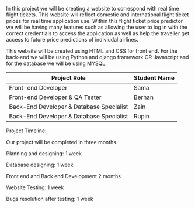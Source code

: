 In this project we will be creating a website to correspond with real time flight tickets. This website will reflect domestic and international flight ticket prices  for real time application use. Within this flight ticket price predictor we will be having many features such as allowing the user to log in with the correct credentials to access the application as well as help the traveller get access to future price predictions of indiviudal airlines.

This website will be created using HTML and CSS for front end. For the back-end we will be using Python and django framework OR Javascript and for the database we will be using MYSQL. 

| Project Role                             | Student Name |
| ---------------------------------------- | ------------ |
| Front-end Developer                      | Sama         |
| Front-end Developer & QA Tester          | Berhan       |
| Back-End Developer & Database Specialist | Zain         |
| Back-End Developer & Database Specialist | Rupin        |


Project Timeline:

Our project will be completed in three months.

Planning and designing: 1 week

Database designing: 1 week

Front end and Back end Development 2 months

Website Testing: 1 week

Bugs resolution after testing: 1 week
